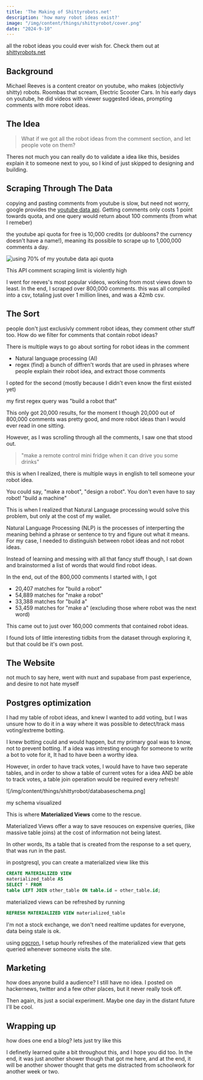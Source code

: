 ```yaml
---
title: 'The Making of Shittyrobots.net'
description: 'how many robot ideas exist?'
image: "/img/content/things/shittyrobot/cover.png"
date: "2024-9-10"
---
```


all the robot ideas you could ever wish for. Check them out at [shittyrobots.net](https://shittyrobots.net) 

## Background

Michael Reeves is a content creator on youtube, who makes (objectivly shitty) robots. Roombas that scream, Electric Scooter Cars.
In his early days on youtube, he did videos with viewer suggested ideas, prompting comments with more robot ideas.

## The Idea

> What if we got all the robot ideas from the comment section, and let people vote on them?

Theres not much you can really do to validate a idea like this, besides explain it to someone next to you, so I kind of just skipped to designing and building.

## Scraping Through The Data

copying and pasting comments from youtube is slow, but need not worry, google provides the [youtube data api](https://developers.google.com/youtube/v3/docs).
Getting comments only costs 1 point towards quota, and one query would return about 100 comments (from what I remeber)

the youtube api quota for free is 10,000 credits (or dubloons? the currency doesn't have a name!), meaning its possible to scrape up to 1,000,000 comments a day.

![using 70% of my youtube data api quota](/img/content/things/shittyrobot/quotausage.png)
<figcaption>This API comment scraping limit is violently high</figcaption>

I went for reeves's most popular videos, working from most views down to least.
In the end, I scraped over 800,000 comments. this was all compiled into a csv, totaling just over 1 million lines, and was a 42mb csv.

## The Sort

people don't just exclusivly comment robot ideas, they comment other stuff too. How do we filter for comments that contain robot ideas? 

There is multiple ways to go about sorting for robot ideas in the comment

- Natural language processing (AI)
- regex (find) a bunch of diffren't words that are used in phrases where people explain their robot idea, and extract those comments

I opted for the second (mostly because I didn't even know the first existed yet)

my first regex query was "build a robot that"

This only got 20,000 results,
for the moment I though 20,000 out of 800,000 comments was pretty good, and more robot ideas than I would ever read in one sitting.

However, as I was scrolling through all the comments, I saw one that stood out.

> "make a remote control mini fridge when it can drive you some drinks"

this is when I realized, there is multiple ways in english to tell someone your robot idea.

You could say, "make a robot", "design a robot". You don't even have to say robot!
"build a machine"

This is when I realized that Natural Language processing would solve this problem, but only at the cost of my wallet.

Natural Language Processing (NLP) is the processes of interperting the meaning behind a phrase or sentence to try and figure out what it means. For my case, I needed to distinguish between robot ideas and not robot ideas.

Instead of learning and messing with all that fancy stuff though, I sat down and brainstormed a list of words that would find robot ideas.

In the end, out of the 800,000 comments I started with, I got 
- 20,407 matches for "build a robot"
- 54,889 matches for "make a robot"
- 33,388 matches for "build a"
- 53,459 matches for "make a" (excluding those where robot was the next word)

This came out to just over 160,000 comments that contained robot ideas.

I found lots of little interesting tidbits from the dataset through exploring it, but that could be it's own post.

## The Website

not much to say here, went with nuxt and supabase from past experience, and desire to not hate myself

## Postgres optimization

I had my table of robot ideas, and knew I wanted to add voting, but I was unsure how to do it in a way where it was possible to detect/track mass voting/extreme botting.

I knew botting could and would happen, but my primary goal was to know, not to prevent botting.
If a idea was intresting enough for someone to write a bot to vote for it, It had to have been a worthy idea.

However, in order to have track votes, I would have to have two seperate tables, and in order to show a table of current votes for a idea AND be able to track votes, a table join operation would be required every refresh!

![/img/content/things/shittyrobot/databaseschema.png]
<figcaption>my schema visualized</figcaption>

This is where **Materialized Views** come to the rescue. 

Materialized Views offer a way to save resouces on expensive queries, (like massive table joins) at the cost of information not being latest.

In other words, Its a table that is created from the response to a set query, that was run in the past.

in postgresql, you can create a materialized view like this

```sql
CREATE MATERIALIZED VIEW
materialized_table AS
SELECT * FROM
table LEFT JOIN other_table ON table.id = other_table.id;
```
	
materialized views can be refreshed by running	

```sql
REFRESH MATERIALIZED VIEW materialized_table
```

I'm not a stock exchange, we don't need realtime updates for everyone, data being stale is ok.

using [pgcron](https://github.com/citusdata/pg_cron), I setup hourly refreshes of the materialized view that gets queried whenever someone visits the site.

## Marketing 

how does anyone build a audience? I still have no idea. I posted on hackernews, twitter and a few other places, but it never really took off. 

Then again, its just a social experiment. Maybe one day in the distant future I'll be cool.

## Wrapping up

how does one end a blog? lets just try like this

I definetly learned quite a bit throughout this, and I hope you did too. In the end, it was just another shower though that got me here, and at the end, it will be another shower thought that gets me distracted from schoolwork for another week or two.
